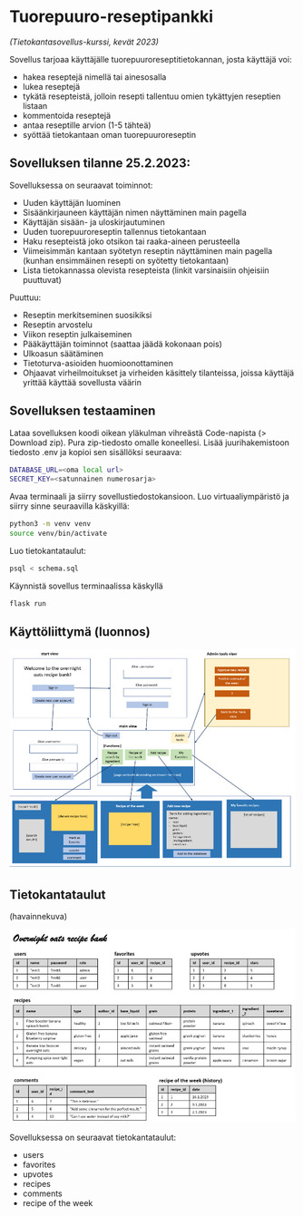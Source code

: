 # Tuorepuuro-reseptipankki
_(Tietokantasovellus-kurssi, kevät 2023)_


Sovellus tarjoaa käyttäjälle tuorepuuroreseptitietokannan, josta käyttäjä voi: 
- hakea reseptejä nimellä tai ainesosalla
- lukea reseptejä
- tykätä resepteistä, jolloin resepti tallentuu omien tykättyjen reseptien listaan
- kommentoida reseptejä
- antaa reseptille arvion (1-5 tähteä)
- syöttää tietokantaan oman tuorepuuroreseptin


## Sovelluksen tilanne 25.2.2023:

Sovelluksessa on seuraavat toiminnot:
- Uuden käyttäjän luominen
- Sisäänkirjauneen käyttäjän nimen näyttäminen main pagella
- Käyttäjän sisään- ja uloskirjautuminen
- Uuden tuorepuuroreseptin tallennus tietokantaan
- Haku resepteistä joko otsikon tai raaka-aineen perusteella
- Viimeisimmän kantaan syötetyn reseptin näyttäminen main pagella (kunhan ensimmäinen resepti on syötetty tietokantaan)
- Lista tietokannassa olevista resepteista (linkit varsinaisiin ohjeisiin puuttuvat)

Puuttuu:
- Reseptin merkitseminen suosikiksi
- Reseptin arvostelu
- Viikon reseptin julkaiseminen
- Pääkäyttäjän toiminnot (saattaa jäädä kokonaan pois)
- Ulkoasun säätäminen
- Tietoturva-asioiden huomioonottaminen
- Ohjaavat virheilmoitukset ja virheiden käsittely tilanteissa, joissa käyttäjä yrittää käyttää sovellusta väärin


## Sovelluksen testaaminen

Lataa sovelluksen koodi oikean yläkulman vihreästä Code-napista (> Download zip). Pura zip-tiedosto omalle koneellesi. Lisää juurihakemistoon tiedosto .env ja kopioi sen sisällöksi seuraava:

```bash
DATABASE_URL=<oma local url>
SECRET_KEY=<satunnainen numerosarja>
```

Avaa terminaali ja siirry sovellustiedostokansioon. Luo virtuaaliympäristö ja siirry sinne seuraavilla käskyillä:
```bash
python3 -m venv venv
source venv/bin/activate
```

Luo tietokantataulut:

```bash
psql < schema.sql
```

Käynnistä sovellus terminaalissa käskyllä

```bash
flask run
```


## Käyttöliittymä (luonnos)

![](https://github.com/KatjaKvintus/Overnight-oats-recipe-bank/blob/master/documents/ui.jpeg)



## Tietokantataulut 
(havainnekuva)

![](https://github.com/KatjaKvintus/Overnight-oats-recipe-bank/blob/master/documents/tables.jpeg)

Sovelluksessa on seuraavat tietokantataulut:
- users
- favorites
- upvotes
- recipes
- comments
- recipe of the week
